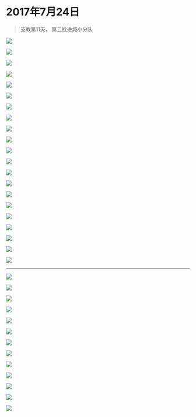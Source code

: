 <script src="../../../js/lazysize.min.js"></script>
<script src="../../../js/head.js"></script>
<link href="../../../css/style.css" rel="stylesheet" >

# 2017年7月24日

> 支教第11天， 第二批进城小分队

![](https://yumiao-static.oss-cn-beijing.aliyuncs.com/image/2017/07/24/IMG_0659.jpg?x-oss-process=style/small)

![](https://yumiao-static.oss-cn-beijing.aliyuncs.com/image/2017/07/24/IMG_0660.jpg?x-oss-process=style/small)

![](https://yumiao-static.oss-cn-beijing.aliyuncs.com/image/2017/07/24/IMG_0661.jpg?x-oss-process=style/small)

![](https://yumiao-static.oss-cn-beijing.aliyuncs.com/image/2017/07/24/IMG_0662.jpg?x-oss-process=style/small)

![](https://yumiao-static.oss-cn-beijing.aliyuncs.com/image/2017/07/24/IMG_0663.jpg?x-oss-process=style/small)

![](https://yumiao-static.oss-cn-beijing.aliyuncs.com/image/2017/07/24/IMG_0664.jpg?x-oss-process=style/small)

![](https://yumiao-static.oss-cn-beijing.aliyuncs.com/image/2017/07/24/IMG_0665.jpg?x-oss-process=style/small)

![](https://yumiao-static.oss-cn-beijing.aliyuncs.com/image/2017/07/24/IMG_0666.jpg?x-oss-process=style/small)

![](https://yumiao-static.oss-cn-beijing.aliyuncs.com/image/2017/07/24/IMG_0667.JPG?x-oss-process=style/small)

![](https://yumiao-static.oss-cn-beijing.aliyuncs.com/image/2017/07/24/IMG_0668.jpg?x-oss-process=style/small)

![](https://yumiao-static.oss-cn-beijing.aliyuncs.com/image/2017/07/24/IMG_0669.JPG?x-oss-process=style/small)

![](https://yumiao-static.oss-cn-beijing.aliyuncs.com/image/2017/07/24/IMG_0670.jpg?x-oss-process=style/small)

![](https://yumiao-static.oss-cn-beijing.aliyuncs.com/image/2017/07/24/IMG_0671.jpg?x-oss-process=style/small)

![](https://yumiao-static.oss-cn-beijing.aliyuncs.com/image/2017/07/24/IMG_0672.JPG?x-oss-process=style/small)

![](https://yumiao-static.oss-cn-beijing.aliyuncs.com/image/2017/07/24/IMG_0677.jpg?x-oss-process=style/small)

![](https://yumiao-static.oss-cn-beijing.aliyuncs.com/image/2017/07/24/IMG_0678.JPG?x-oss-process=style/small)

![](https://yumiao-static.oss-cn-beijing.aliyuncs.com/image/2017/07/24/IMG_0679.JPG?x-oss-process=style/small)

![](https://yumiao-static.oss-cn-beijing.aliyuncs.com/image/2017/07/24/IMG_0680.JPG?x-oss-process=style/small)

![](https://yumiao-static.oss-cn-beijing.aliyuncs.com/image/2017/07/24/IMG_0681.JPG?x-oss-process=style/small)

![](https://yumiao-static.oss-cn-beijing.aliyuncs.com/image/2017/07/24/IMG_0682.JPG?x-oss-process=style/small)

![](https://yumiao-static.oss-cn-beijing.aliyuncs.com/image/2017/07/24/IMG_0683.JPG?x-oss-process=style/small)

---

![](https://yumiao-static.oss-cn-beijing.aliyuncs.com/image/2017/07/24/IMG_0857.PNG?x-oss-process=style/small)

![](https://yumiao-static.oss-cn-beijing.aliyuncs.com/image/2017/07/24/IMG_0858.jpg?x-oss-process=style/small)

![](https://yumiao-static.oss-cn-beijing.aliyuncs.com/image/2017/07/24/IMG_0859.jpg?x-oss-process=style/small)

![](https://yumiao-static.oss-cn-beijing.aliyuncs.com/image/2017/07/24/IMG_0860.jpg?x-oss-process=style/small)

![](https://yumiao-static.oss-cn-beijing.aliyuncs.com/image/2017/07/24/IMG_0861.jpg?x-oss-process=style/small)

![](https://yumiao-static.oss-cn-beijing.aliyuncs.com/image/2017/07/24/IMG_0862.jpg?x-oss-process=style/small)

![](https://yumiao-static.oss-cn-beijing.aliyuncs.com/image/2017/07/24/IMG_0863.jpg?x-oss-process=style/small)

![](https://yumiao-static.oss-cn-beijing.aliyuncs.com/image/2017/07/24/IMG_0864.jpg?x-oss-process=style/small)

![](https://yumiao-static.oss-cn-beijing.aliyuncs.com/image/2017/07/24/IMG_0865.JPG?x-oss-process=style/small)

![](https://yumiao-static.oss-cn-beijing.aliyuncs.com/image/2017/07/24/IMG_0866.jpg?x-oss-process=style/small)

![](https://yumiao-static.oss-cn-beijing.aliyuncs.com/image/2017/07/24/IMG_0867.JPG?x-oss-process=style/small)

![](https://yumiao-static.oss-cn-beijing.aliyuncs.com/image/2017/07/24/IMG_0868.JPG?x-oss-process=style/small)

![](https://yumiao-static.oss-cn-beijing.aliyuncs.com/image/2017/07/24/IMG_0869.JPG?x-oss-process=style/small)

<script src="../../../js/x-oss-process.js"></script>